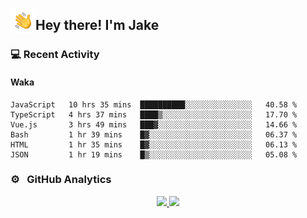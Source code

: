 <img alt="Night Coding" src="./assets/Hand%20Wave.gif" width='40' align="left"/><h2>Hey there! I'm Jake</h2>

### 💻 Recent Activity

<!--RECENT_ACTIVITY:start-->
<!--RECENT_ACTIVITY:end-->

#### Waka

<!--START_SECTION:waka-->

```text
JavaScript   10 hrs 35 mins  ██████████░░░░░░░░░░░░░░░   40.58 %
TypeScript   4 hrs 37 mins   ████▒░░░░░░░░░░░░░░░░░░░░   17.70 %
Vue.js       3 hrs 49 mins   ███▓░░░░░░░░░░░░░░░░░░░░░   14.66 %
Bash         1 hr 39 mins    █▓░░░░░░░░░░░░░░░░░░░░░░░   06.37 %
HTML         1 hr 35 mins    █▓░░░░░░░░░░░░░░░░░░░░░░░   06.13 %
JSON         1 hr 19 mins    █▒░░░░░░░░░░░░░░░░░░░░░░░   05.08 %
```

<!--END_SECTION:waka-->

### ⚙️ &nbsp; GitHub Analytics

<p align="center">
<a href="https://github.com/JakeLaoyu">
  <img height="180em" src="https://github-readme-stats-eight-theta.vercel.app/api?username=jakelaoyu&show_icons=true&theme=algolia&include_all_commits=true&count_private=true"/>
  <img height="180em" src="https://github-readme-stats-eight-theta.vercel.app/api/top-langs/?username=jakelaoyu&layout=compact&langs_count=8&theme=algolia&hide=html"/>
</a>
</p>

<!-- ### 🤝🏻 &nbsp; Connect with Me

<p align="center">
<a href="https://i.jakeyu.top"><img src="https://img.shields.io/badge/-i.jakeyu.top-3423A6?style=flat&logo=Google-Chrome&logoColor=white"/></a>
<a href="mailto:jake.laoyu@gmail.com"><img src="https://img.shields.io/badge/-jake.laoyu@gmail.com-D14836?style=flat&logo=Gmail&logoColor=white"/></a>
</p> -->
